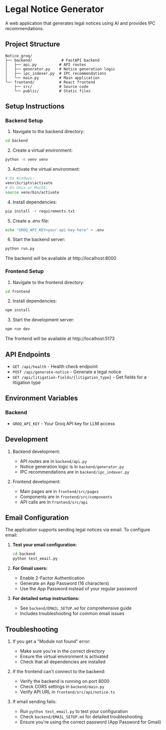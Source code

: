 # Legal Notice Generator

A web application that generates legal notices using AI and provides IPC recommendations.

## Project Structure

```
Notice_groq/
├── backend/             # FastAPI backend
│   ├── api.py          # API routes
│   ├── generator.py    # Notice generation logic
│   ├── ipc_indexer.py  # IPC recommendations
│   └── main.py         # Main application
└── frontend/           # React frontend
    ├── src/            # Source code
    └── public/         # Static files
```

## Setup Instructions

### Backend Setup

1. Navigate to the backend directory:
```bash
cd backend
```

2. Create a virtual environment:
```bash
python -m venv venv
```

3. Activate the virtual environment:
```bash
# On Windows:
venv\Scripts\activate
# On Unix or MacOS:
source venv/bin/activate
```

4. Install dependencies:
```bash
pip install -r requirements.txt
```

5. Create a .env file:
```bash
echo "GROQ_API_KEY=your-api-key-here" > .env
```

6. Start the backend server:
```bash
python run.py
```

The backend will be available at http://localhost:8000

### Frontend Setup

1. Navigate to the frontend directory:
```bash
cd frontend
```

2. Install dependencies:
```bash
npm install
```

3. Start the development server:
```bash
npm run dev
```

The frontend will be available at http://localhost:5173

## API Endpoints

- `GET /api/health` - Health check endpoint
- `POST /api/generate-notice` - Generate a legal notice
- `GET /api/litigation-fields/{litigation_type}` - Get fields for a litigation type

## Environment Variables

### Backend
- `GROQ_API_KEY` - Your Groq API key for LLM access

## Development

1. Backend development:
   - API routes are in `backend/api.py`
   - Notice generation logic is in `backend/generator.py`
   - IPC recommendations are in `backend/ipc_indexer.py`

2. Frontend development:
   - Main pages are in `frontend/src/pages`
   - Components are in `frontend/src/components`
   - API calls are in `frontend/src/api`

## Email Configuration

The application supports sending legal notices via email. To configure email:

1. **Test your email configuration:**
   ```bash
   cd backend
   python test_email.py
   ```

2. **For Gmail users:**
   - Enable 2-Factor Authentication
   - Generate an App Password (16 characters)
   - Use the App Password instead of your regular password

3. **For detailed setup instructions:**
   - See `backend/EMAIL_SETUP.md` for comprehensive guide
   - Includes troubleshooting for common email issues

## Troubleshooting

1. If you get a "Module not found" error:
   - Make sure you're in the correct directory
   - Ensure the virtual environment is activated
   - Check that all dependencies are installed

2. If the frontend can't connect to the backend:
   - Verify the backend is running on port 8000
   - Check CORS settings in `backend/main.py`
   - Verify API URL in `frontend/src/api/notice.ts`

3. If email sending fails:
   - Run `python test_email.py` to test your configuration
   - Check `backend/EMAIL_SETUP.md` for detailed troubleshooting
   - Ensure you're using the correct password (App Password for Gmail) 